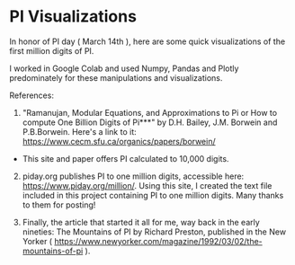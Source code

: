 # PI Visualizations
In honor of PI day ( March 14th ), here are some quick visualizations of the first million digits of PI.

I worked in Google Colab and used Numpy, Pandas and Plotly predominately for these manipulations and visualizations.

References:

1. "Ramanujan, Modular Equations, and Approximations to Pi or How to compute One Billion Digits of Pi***" by D.H. Bailey, J.M. Borwein and P.B.Borwein. Here's a link to it: https://www.cecm.sfu.ca/organics/papers/borwein/
- This site and paper offers PI calculated to 10,000 digits.

2.  piday.org publishes PI to one million digits, accessible here: https://www.piday.org/million/.  Using this site, I created the text file included in this project containing PI to one million digits.  Many thanks to them for posting!

3.  Finally, the article that started it all for me, way back in the early nineties: The Mountains of PI by Richard Preston, published in the New Yorker ( https://www.newyorker.com/magazine/1992/03/02/the-mountains-of-pi ).


